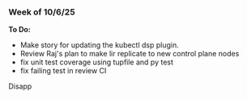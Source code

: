 ### Week of 10/6/25

**To Do:**
- Make story for updating the kubectl dsp plugin.
- Review Raj's plan to make lir replicate to new control plane nodes
- fix unit test coverage using tupfile and py test
- fix failing test in review CI


Disapp